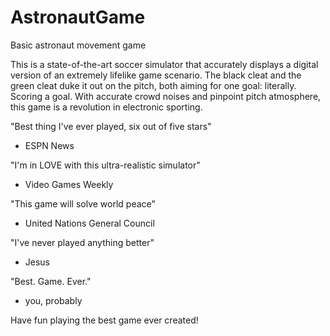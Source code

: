 # AstronautGame
Basic astronaut movement game

This is a state-of-the-art soccer simulator that accurately displays a digital version of an extremely lifelike game scenario.
The black cleat and the green cleat duke it out on the pitch, both aiming for one goal: literally. Scoring a goal.
With accurate crowd noises and pinpoint pitch atmosphere, this game is a revolution in electronic sporting.

"Best thing I've ever played, six out of five stars"
- ESPN News

"I'm in LOVE with this ultra-realistic simulator"
- Video Games Weekly

"This game will solve world peace"
- United Nations General Council

"I've never played anything better"
- Jesus

"Best. Game. Ever."
- you, probably

Have fun playing the best game ever created!
